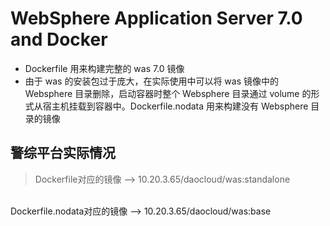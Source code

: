 # WebSphere Application Server 7.0 and Docker

+ Dockerfile 用来构建完整的 was 7.0 镜像
+ 由于 was 的安装包过于庞大，在实际使用中可以将 was 镜像中的 Websphere 目录删除，启动容器时整个 Websphere 目录通过 volume 的形式从宿主机挂载到容器中。Dockerfile.nodata 用来构建没有 Websphere 目录的镜像

## 警综平台实际情况

> Dockerfile对应的镜像 --> 10.20.3.65/daocloud/was:standalone
<br />
Dockerfile.nodata对应的镜像 --> 10.20.3.65/daocloud/was:base
